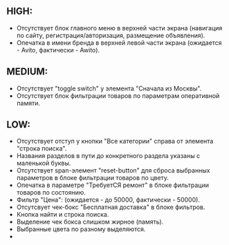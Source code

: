 ## HIGH:
- Отсутствует блок главного меню в верхней части экрана (навигация по сайту, регистрация/авторизация, размещение объявления).
- Опечатка в имени бренда в верхней левой части экрана (ожидается - Avito, фактически - Awito).
## MEDIUM:
- Отсутствует "toggle switch" у элемента "Сначала из Москвы".
- Отсутствует блок фильтрации товаров по параметрам оперативной памяти.
## LOW:
- Отсутствует отступ у кнопки "Все категории" справа от элемента "строка поиска".
- Названия разделов в пути до конкретного раздела указаны с маленькой буквы.
- Отсутствует span-элемент "reset-button" для сброса выбранных параметров в блоке фильтрации товаров по цвету.
- Опечатка в параметре "ТребуетСЯ ремонт" в блоке фильтрации товаров по состоянию.
- Фильтр "Цена": (ожидается - до 50000, фактически - 50000).
- Отсутсвует чек-бокс "Бесплатная доставка" в блоке фильтров.
- Кнопка найти и строка поиска.
- Выделение чек бокса слишком жирное (память).
- Выбранные цвета по разному выделяются.
- 